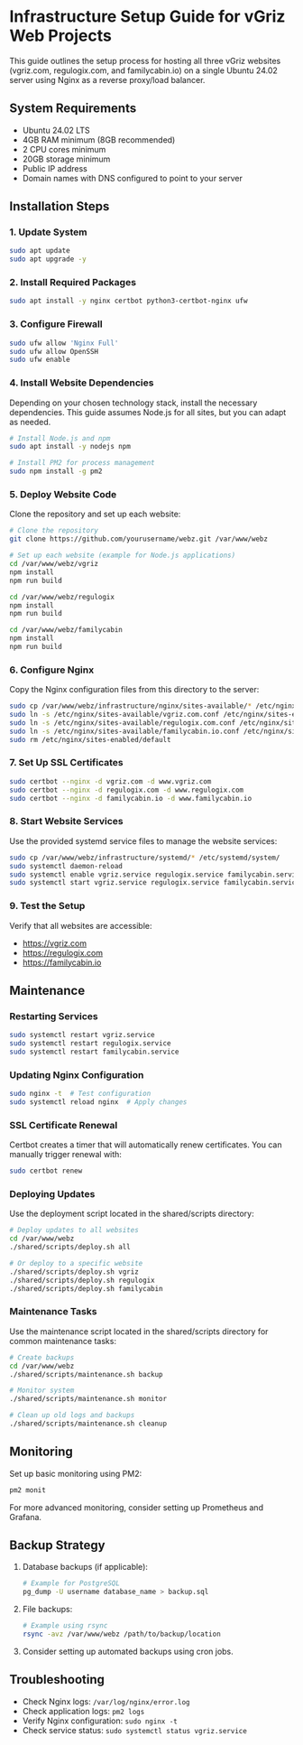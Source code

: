 # Infrastructure Setup Guide for vGriz Web Projects

This guide outlines the setup process for hosting all three vGriz websites (vgriz.com, regulogix.com, and familycabin.io) on a single Ubuntu 24.02 server using Nginx as a reverse proxy/load balancer.

## System Requirements

- Ubuntu 24.02 LTS
- 4GB RAM minimum (8GB recommended)
- 2 CPU cores minimum
- 20GB storage minimum
- Public IP address
- Domain names with DNS configured to point to your server

## Installation Steps

### 1. Update System

```bash
sudo apt update
sudo apt upgrade -y
```

### 2. Install Required Packages

```bash
sudo apt install -y nginx certbot python3-certbot-nginx ufw
```

### 3. Configure Firewall

```bash
sudo ufw allow 'Nginx Full'
sudo ufw allow OpenSSH
sudo ufw enable
```

### 4. Install Website Dependencies

Depending on your chosen technology stack, install the necessary dependencies. This guide assumes Node.js for all sites, but you can adapt as needed.

```bash
# Install Node.js and npm
sudo apt install -y nodejs npm

# Install PM2 for process management
sudo npm install -g pm2
```

### 5. Deploy Website Code

Clone the repository and set up each website:

```bash
# Clone the repository
git clone https://github.com/yourusername/webz.git /var/www/webz

# Set up each website (example for Node.js applications)
cd /var/www/webz/vgriz
npm install
npm run build

cd /var/www/webz/regulogix
npm install
npm run build

cd /var/www/webz/familycabin
npm install
npm run build
```

### 6. Configure Nginx

Copy the Nginx configuration files from this directory to the server:

```bash
sudo cp /var/www/webz/infrastructure/nginx/sites-available/* /etc/nginx/sites-available/
sudo ln -s /etc/nginx/sites-available/vgriz.com.conf /etc/nginx/sites-enabled/
sudo ln -s /etc/nginx/sites-available/regulogix.com.conf /etc/nginx/sites-enabled/
sudo ln -s /etc/nginx/sites-available/familycabin.io.conf /etc/nginx/sites-enabled/
sudo rm /etc/nginx/sites-enabled/default
```

### 7. Set Up SSL Certificates

```bash
sudo certbot --nginx -d vgriz.com -d www.vgriz.com
sudo certbot --nginx -d regulogix.com -d www.regulogix.com
sudo certbot --nginx -d familycabin.io -d www.familycabin.io
```

### 8. Start Website Services

Use the provided systemd service files to manage the website services:

```bash
sudo cp /var/www/webz/infrastructure/systemd/* /etc/systemd/system/
sudo systemctl daemon-reload
sudo systemctl enable vgriz.service regulogix.service familycabin.service
sudo systemctl start vgriz.service regulogix.service familycabin.service
```

### 9. Test the Setup

Verify that all websites are accessible:
- https://vgriz.com
- https://regulogix.com
- https://familycabin.io

## Maintenance

### Restarting Services

```bash
sudo systemctl restart vgriz.service
sudo systemctl restart regulogix.service
sudo systemctl restart familycabin.service
```

### Updating Nginx Configuration

```bash
sudo nginx -t  # Test configuration
sudo systemctl reload nginx  # Apply changes
```

### SSL Certificate Renewal

Certbot creates a timer that will automatically renew certificates. You can manually trigger renewal with:

```bash
sudo certbot renew
```

### Deploying Updates

Use the deployment script located in the shared/scripts directory:

```bash
# Deploy updates to all websites
cd /var/www/webz
./shared/scripts/deploy.sh all

# Or deploy to a specific website
./shared/scripts/deploy.sh vgriz
./shared/scripts/deploy.sh regulogix
./shared/scripts/deploy.sh familycabin
```

### Maintenance Tasks

Use the maintenance script located in the shared/scripts directory for common maintenance tasks:

```bash
# Create backups
cd /var/www/webz
./shared/scripts/maintenance.sh backup

# Monitor system
./shared/scripts/maintenance.sh monitor

# Clean up old logs and backups
./shared/scripts/maintenance.sh cleanup
```

## Monitoring

Set up basic monitoring using PM2:

```bash
pm2 monit
```

For more advanced monitoring, consider setting up Prometheus and Grafana.

## Backup Strategy

1. Database backups (if applicable):
   ```bash
   # Example for PostgreSQL
   pg_dump -U username database_name > backup.sql
   ```

2. File backups:
   ```bash
   # Example using rsync
   rsync -avz /var/www/webz /path/to/backup/location
   ```

3. Consider setting up automated backups using cron jobs.

## Troubleshooting

- Check Nginx logs: `/var/log/nginx/error.log`
- Check application logs: `pm2 logs`
- Verify Nginx configuration: `sudo nginx -t`
- Check service status: `sudo systemctl status vgriz.service`
